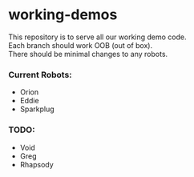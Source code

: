 # working-demos

This repository is to serve all our working demo code. <br>
Each branch should work OOB (out of box).<br>
There should be minimal changes to any robots.

### Current Robots:
- Orion
- Eddie
- Sparkplug

### TODO:
- Void
- Greg
- Rhapsody
